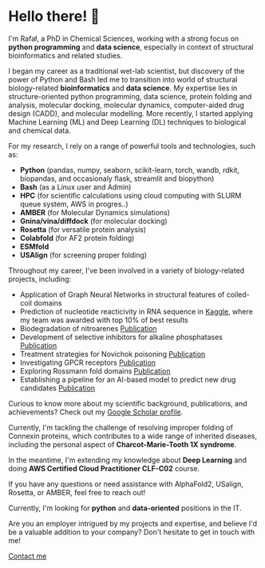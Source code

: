 # Hello there! 👋
I'm Rafał, a PhD in Chemical Sciences, working with a strong focus on **python programming** and **data science**, especially in context of structural bioinformatics and related studies.

I began my career as a traditional wet-lab scientist, but discovery of the power of Python and Bash led me to transition into world of structural biology-related **bioinformatics** and **data science**. My expertise lies in structure-oriented python programming, data science, protein folding and analysis, molecular docking, molecular dynamics, computer-aided drug design (CADD), and molecular modelling. More recently, I started applying Machine Learning (ML) and Deep Learning (DL) techniques to biological and chemical data.

For my research, I rely on a range of powerful tools and technologies, such as:

- **Python** (pandas, numpy, seaborn, scikit-learn, torch, wandb, rdkit, biopandas, and occasionaly flask, streamlit and biopython)
- **Bash** (as a Linux user and Admin)
- **HPC** (for scientific calculations using cloud computing with SLURM queue system, AWS in progres..)
- **AMBER** (for Molecular Dynamics simulations)
- **Gnina/vina/diffdock** (for molecular docking)
- **Rosetta** (for versatile protein analysis)
- **Colabfold** (for AF2 protein folding)
- **ESMfold**
- **USAlign** (for screening proper folding)

Throughout my career, I've been involved in a variety of biology-related projects, including:

- Application of Graph Neural Networks in structural features of coiled-coil domains
- Prediction of nucleotide reacticivity in RNA sequence in [Kaggle](https://www.kaggle.com/competitions/stanford-ribonanza-rna-folding/overview), where my team was awarded with top 10% of best results
- Biodegradation of nitroarenes [Publication](https://www.mdpi.com/2227-9717/9/1/105?About=Link)
- Development of selective inhibitors for alkaline phosphatases [Publication](https://www.sciencedirect.com/science/article/abs/pii/S1093326320305908)
- Treatment strategies for Novichok poisoning [Publication](https://www.mdpi.com/1420-3049/29/2/338)
- Investigating GPCR receptors [Publication](https://pubs.rsc.org/en/content/articlelanding/2023/FO/D2FO03412C)
- Exploring Rossmann fold domains [Publication](https://academic.oup.com/bib/article/23/1/bbab371/6375059)
- Establishing a pipeline for an AI-based model to predict new drug candidates [Publication](https://www.tandfonline.com/doi/abs/10.1080/07391102.2021.1898474)

Curious to know more about my scientific background, publications, and achievements? Check out my [Google Scholar profile](https://scholar.google.com/citations?user=KE99D40AAAAJ&hl=pl).

Currently, I'm tackling the challenge of resolving improper folding of Connexin proteins, which contributes to a wide range of inherited diseases, including the personal aspect of **Charcot-Marie-Tooth 1X syndrome**.

In the meantime, I'm extending my knowledge about **Deep Learning** and doing **AWS Certified Cloud Practitioner CLF-C02** course.

If you have any questions or need assistance with AlphaFold2, USalign, Rosetta, or AMBER, feel free to reach out!

Currently, I'm looking for **python** and **data-oriented** positions in the IT.

Are you an employer intrigued by my projects and expertise, and believe I'd be a valuable addition to your company? Don't hesitate to get in touch with me!

[Contact me](mailto:rafal.madaj@protonmail.com)


<!--
**Rmadeye/Rmadeye** is a ✨ _special_ ✨ repository because its `README.md` (this file) appears on your GitHub profile.

Here are some ideas to get you started:

- 🔭 I’m currently working on ...
- 🌱 I’m currently learning ...
- 👯 I’m looking to collaborate on ...
- 🤔 I’m looking for help with ...
- 💬 Ask me about ...
- 📫 How to reach me: ...
- 😄 Pronouns: ...
- ⚡ Fun fact: ...
-->
